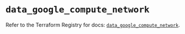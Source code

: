 # `data_google_compute_network`

Refer to the Terraform Registry for docs: [`data_google_compute_network`](https://registry.terraform.io/providers/hashicorp/google/5.11.0/docs/data-sources/compute_network).
